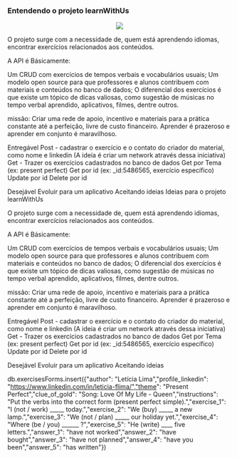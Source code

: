 ### Entendendo o projeto learnWithUs

<p align="center">
<img src="https://github.com/Letiiciia/exercicio1-reprograma/blob/master/Img/download.png">
</p>

O projeto surge com a necessidade de, quem está aprendendo idiomas, encontrar exercícios relacionados aos conteúdos.

A API é Básicamente:

Um CRUD com exercícios de tempos verbais e  vocabulários usuais;
Um modelo open source para que professores e alunos contribuem com materiais e conteúdos no banco de dados;
O diferencial dos exercícios é que existe um tópico de dicas valiosas, como sugestão de músicas no tempo verbal aprendido, aplicativos, filmes, dentre outros.



missão:
Criar uma rede de apoio, incentivo e materiais para a prática constante até a perfeição, livre de custo financeiro. Aprender é prazeroso e aprender em conjunto é maravilhoso.


Entregável
Post - cadastrar o exercício e o contato do criador do material, como nome e linkedin (A ideia é criar um network através dessa iniciativa)
Get - Trazer os exercícios cadastrados no banco de dados
Get por Tema (ex: present perfect)
Get por id (ex: _id:5486565, exercício específico)
Update por id
Delete por id



Desejável
Evoluir para um aplicativo
Aceitando ideias
Ideias para o projeto learnWithUs

O projeto surge com a necessidade de, quem está aprendendo idiomas, encontrar exercícios relacionados aos conteúdos.

A API é Básicamente:

Um CRUD com exercícios de tempos verbais e  vocabulários usuais;
Um modelo open source para que professores e alunos contribuem com materiais e conteúdos no banco de dados;
O diferencial dos exercícios é que existe um tópico de dicas valiosas, como sugestão de músicas no tempo verbal aprendido, aplicativos, filmes, dentre outros.



missão:
Criar uma rede de apoio, incentivo e materiais para a prática constante até a perfeição, livre de custo financeiro. Aprender é prazeroso e aprender em conjunto é maravilhoso.


Entregável
Post - cadastrar o exercício e o contato do criador do material, como nome e linkedin (A ideia é criar um network através dessa iniciativa)
Get - Trazer os exercícios cadastrados no banco de dados
Get por Tema (ex: present perfect)
Get por id (ex: _id:5486565, exercício específico)
Update por id
Delete por id



Desejável
Evoluir para um aplicativo
Aceitando ideias


db.exercisesForms.insert({"author": "Letícia Lima","profile_linkedin": "https://www.linkedin.com/in/leticia-flima/","theme": "Present Perfect","clue_of_gold": "Song: Love Of My Life - Queen","instructions": "Put the verbs into the correct form (present perfect simple).","exercise_1": "I (not / work) _____ today.","exercise_2": "We (buy) _____ a new lamp.","exercise_3": "We (not / plan) _____ our holiday yet.","exercise_4": "Where (be / you) ______ ?","exercise_5": "He (write) ____ five letters.","answer_1": "have not worked","answer_2": "have bought","answer_3": "have not planned","answer_4": "have you been","answer_5": "has written"})